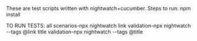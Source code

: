 These are test scripts written with nightwatch+cucumber.
Steps to run:
npm install 

TO RUN TESTS:
all scenarios-npx nightwatch
link validation-npx nightwatch --tags @link
title validation-npx nightwatch --tags @title
